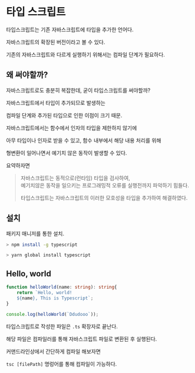 # 타입 스크립트

타입스크립트는 기존 자바스크립트에 타입을 추가한 언어다.

자바스크립트의 확장된 버전이라고 볼 수 있다.

기존의 자바스크립트와 다르게 실행하기 위해서는 컴파일 단계가 필요하다.

## 왜 써야할까?

자바스크립트로도 충분히 복잡한데, 굳이 타입스크립트를 써야할까?

자바스크립트에서 타입이 추가되므로 발생하는 

컴파일 단계와 추가된 타입으로 인한 이점이 크기 때문.

자바스크립트에서는 함수에서 인자의 타입을 제한하지 않기에

아무 타입이나 인자로 받을 수 있고, 함수 내부에서 해당 내용 처리를 위해 

형변환이 일어나면서 예기치 않은 동작이 발생할 수 있다.

요약하자면

> 자바스크립트는 동적으로(런타임) 타입을 검사하여,  
> 예기치않은 동작을 일으키는 프로그래밍적 오류를 실행전까지 파악하기 힘들다.
> 
> 타입스크립트는 자바스크립트의 이러한 모호성을 타입을 추가하여 해결하였다.

## 설치

패키지 매니저를 통한 설치.

```bash
> npm install -g typescript
```

```bash
> yarn global install typescript
```

## Hello, world

```typescript
function helloWorld(name: string): string{
    return `Hello, world!
    ${name}, This is Typescript`;
}

console.log(helloWorld(`Ddudooo`));
```

타입스크립트로 작성한 파일은 `.ts` 확장자로 끝난다.

해당 파일은 컴파일러를 통해 자바스크립트 파일로 변환된 후 실행된다.

커맨드라인상에서 간단하게 컴파일 해보자면 

`tsc [filePath]` 명렁어를 통해 컴파일이 가능하다.